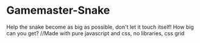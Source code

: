 # Gamemaster-Snake
Help the snake become as big as possible, don't let it touch itself! How big can you get?
//Made with pure javascript and css, no libraries, css grid

